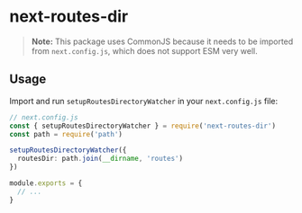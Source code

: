 # next-routes-dir

> **Note:** This package uses CommonJS because it needs to be imported from `next.config.js`, which does not support ESM very well.

## Usage

Import and run `setupRoutesDirectoryWatcher` in your `next.config.js` file:

```ts
// next.config.js
const { setupRoutesDirectoryWatcher } = require('next-routes-dir')
const path = require('path')

setupRoutesDirectoryWatcher({
  routesDir: path.join(__dirname, 'routes')
})

module.exports = {
  // ...
}
```

